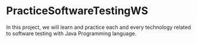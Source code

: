 # PracticeSoftwareTestingWS
In this project, we will learn and practice each and every technology related to software testing with Java Programming language. 
